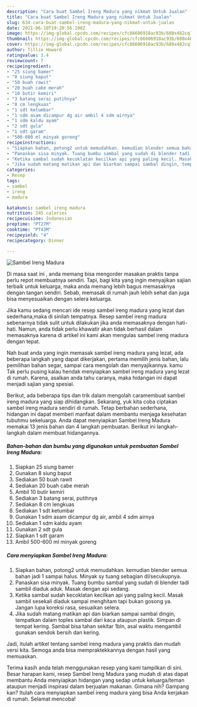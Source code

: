 ```yaml
---
description: "Cara buat Sambel Ireng Madura yang nikmat Untuk Jualan"
title: "Cara buat Sambel Ireng Madura yang nikmat Untuk Jualan"
slug: 634-cara-buat-sambel-ireng-madura-yang-nikmat-untuk-jualan
date: 2021-06-10T19:20:56.198Z
image: https://img-global.cpcdn.com/recipes/cfc86606918ac93b/680x482cq70/sambel-ireng-madura-foto-resep-utama.jpg
thumbnail: https://img-global.cpcdn.com/recipes/cfc86606918ac93b/680x482cq70/sambel-ireng-madura-foto-resep-utama.jpg
cover: https://img-global.cpcdn.com/recipes/cfc86606918ac93b/680x482cq70/sambel-ireng-madura-foto-resep-utama.jpg
author: Tillie Howard
ratingvalue: 3.4
reviewcount: 7
recipeingredient:
- "25 siung bamer"
- "8 siung baput"
- "50 buah rawit"
- "20 buah cabe merah"
- "10 butir kemiri"
- "3 batang serai putihnya"
- "8 cm lengkuas"
- "1 sdt ketumbar"
- "1 sdm asam dicampur dg air ambil 4 sdm airnya"
- "1 sdm kaldu ayam"
- "2 sdt gula"
- "1 sdt garam"
- "500-600 ml minyak goreng"
recipeinstructions:
- "Siapkan bahan, potong2 untuk memudahkan. kemudian blender semua bahan jadi 1 sampai halus. Minyak sy tuang sebagian dl/secukupnya."
- "Panaskan sisa minyak. Tuang bumbu sambal yang sudah di blender tadi sambil diaduk aduk. Masak dengan api sedang."
- "Ketika sambal sudah kecoklatan kecilkan api yang paling kecil. Masak sambil sesekali diaduk sampai menghitam tapi bukan gosong ya. Jangan lupa koreksi rasa, sesuaikan selera."
- "Jika sudah matang matikan api dan biarkan sampai sambal dingin, tempatkan dalam toples sambal dari kaca ataupun plastik. Simpan di tempat kering. Sambal bisa tahan sekitar 1bln, asal waktu mengambil gunakan sendok bersih dan kering."
categories:
- Resep
tags:
- sambel
- ireng
- madura

katakunci: sambel ireng madura 
nutrition: 245 calories
recipecuisine: Indonesian
preptime: "PT27M"
cooktime: "PT43M"
recipeyield: "4"
recipecategory: Dinner

---
```



![Sambel Ireng Madura](https://img-global.cpcdn.com/recipes/cfc86606918ac93b/680x482cq70/sambel-ireng-madura-foto-resep-utama.jpg)

Di masa  saat ini , anda memang bisa mengorder masakan praktis tanpa perlu repot membuatnya sendiri. Tapi, bagi kita yang ingin menyajikan sajian terbaik untuk keluarga, maka anda memang lebih bagus memasaknya dengan tangan sendiri. Sebab, memasak di rumah jauh lebih sehat dan juga bisa menyesuaikan dengan selera keluarga.

Jika kamu sedang mencari ide resep sambel ireng madura yang lezat dan sederhana,maka di sinilah tempatnya. Resep sambel ireng madura  sebenarnya tidak sulit untuk dilakukan jika anda memasaknya dengan hati-hati. Namun, anda tidak perlu khawatir akan tidak berhasil dalam memasaknya 
karena di artikel ini kami akan mengulas sambel ireng madura dengan tepat.  



Nah buat anda yang ingin memasak sambel ireng madura yang lezat, ada beberapa langkah yang dapat dikerjakan, pertama memilih jenis bahan, lalu pemilihan bahan segar, sampai cara mengolah dan menyajikannya. kamu Tak perlu pusing kalau hendak menyiapkan sambel ireng madura yang lezat di rumah. Karena, asalkan anda  tahu caranya, maka hidangan ini dapat menjadi sajian yang spesial.

Berikut, ada beberapa tips dan trik dalam mengolah caramembuat sambel ireng madura yang siap dihidangkan. Sekarang, yuk kita coba ciptakan sambel ireng madura sendiri di rumah. Tetap berbahan sederhana, hidangan ini dapat memberi manfaat dalam membantu menjaga kesehatan tubuhmu sekeluarga. Anda dapat menyiapkan Sambel Ireng Madura memakai 13 jenis bahan dan 4 langkah pembuatan. Berikut ini langkah-langkah dalam membuat hidangannya.

<!--inarticleads1-->

##### Bahan-bahan dan bumbu yang digunakan untuk pembuatan Sambel Ireng Madura:

1. Siapkan 25 siung bamer
1. Gunakan 8 siung baput
1. Sediakan 50 buah rawit
1. Sediakan 20 buah cabe merah
1. Ambil 10 butir kemiri
1. Sediakan 3 batang serai, putihnya
1. Sediakan 8 cm lengkuas
1. Sediakan 1 sdt ketumbar
1. Gunakan 1 sdm asam dicampur dg air, ambil 4 sdm airnya
1. Sediakan 1 sdm kaldu ayam
1. Gunakan 2 sdt gula
1. Siapkan 1 sdt garam
1. Ambil 500-600 ml minyak goreng




<!--inarticleads2-->

##### Cara menyiapkan Sambel Ireng Madura:

1. Siapkan bahan, potong2 untuk memudahkan. kemudian blender semua bahan jadi 1 sampai halus. Minyak sy tuang sebagian dl/secukupnya.
1. Panaskan sisa minyak. Tuang bumbu sambal yang sudah di blender tadi sambil diaduk aduk. Masak dengan api sedang.
1. Ketika sambal sudah kecoklatan kecilkan api yang paling kecil. Masak sambil sesekali diaduk sampai menghitam tapi bukan gosong ya. Jangan lupa koreksi rasa, sesuaikan selera.
1. Jika sudah matang matikan api dan biarkan sampai sambal dingin, tempatkan dalam toples sambal dari kaca ataupun plastik. Simpan di tempat kering. Sambal bisa tahan sekitar 1bln, asal waktu mengambil gunakan sendok bersih dan kering.




Jadi, itulah artikel tentang  sambel ireng madura  yang praktis dan mudah versi kita. Semoga anda bisa mempraktekkannya dengan hasil yang memuaskan. 

Terima kasih anda telah menggunakan resep yang kami tampilkan di sini. Besar harapan kami, resep  Sambel Ireng Madura yang mudah di atas dapat membantu Anda menyiapkan hidangan yang sedap untuk keluarga/teman ataupun menjadi inspirasi dalam berjualan makanan. Gimana nih? Gampang kan? Itulah cara menyiapkan sambel ireng madura yang bisa Anda kerjakan di rumah. Selamat mencoba!

